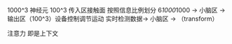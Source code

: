 1000^3 神经元
100^3 传入区接触面
按照信息比例划分
6*1000*1000 -> 小脑区 -> 输出区（100^3）设备控制调节运动
实时检测数据-> 小脑区 -> （transform）

注意力 即是上下文
